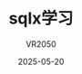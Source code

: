 ---
layout: post
title: "sqlx学习"
date:   2025-05-20
tags: [rust库]
comments: true
author: VR2050
toc: true
---